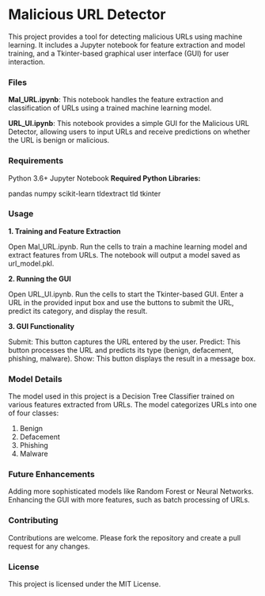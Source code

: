 # **Malicious URL Detector**
This project provides a tool for detecting malicious URLs using machine learning. It includes a Jupyter notebook for feature extraction and model training, and a Tkinter-based graphical user interface (GUI) for user interaction.

### **Files**

**Mal_URL.ipynb**: This notebook handles the feature extraction and classification of URLs using a trained machine learning model.

**URL_UI.ipynb**: This notebook provides a simple GUI for the Malicious URL Detector, allowing users to input URLs and receive predictions on whether the URL is benign or malicious.

### **Requirements**

Python 3.6+ 
Jupyter Notebook
**Required Python Libraries:**

pandas
numpy
scikit-learn
tldextract
tld
tkinter

### **Usage**

**1. Training and Feature Extraction**

Open Mal_URL.ipynb.
Run the cells to train a machine learning model and extract features from URLs.
The notebook will output a model saved as url_model.pkl.

**2. Running the GUI**

Open URL_UI.ipynb.
Run the cells to start the Tkinter-based GUI.
Enter a URL in the provided input box and use the buttons to submit the URL, predict its category, and display the result.

**3. GUI Functionality**

Submit: This button captures the URL entered by the user.
Predict: This button processes the URL and predicts its type (benign, defacement, phishing, malware).
Show: This button displays the result in a message box.

### **Model Details**
The model used in this project is a Decision Tree Classifier trained on various features extracted from URLs. The model categorizes URLs into one of four classes:

1. Benign
2. Defacement
3. Phishing
4. Malware
   
### **Future Enhancements**

Adding more sophisticated models like Random Forest or Neural Networks.
Enhancing the GUI with more features, such as batch processing of URLs.

### **Contributing**

Contributions are welcome. Please fork the repository and create a pull request for any changes.

### **License**

This project is licensed under the MIT License.
